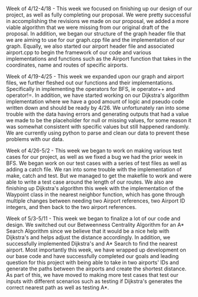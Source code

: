 Week of 4/12-4/18 - This week we focused on finishing up our design of our project, as well as fully completing our proposal. We were pretty successful in accomplishing the revisions we made on our proposal, we added a more viable algorithm that we were missing from our original draft of the proposal. In addition, we began our structure of the graph header file that we are aiming to use for our graph.cpp file and the implementation of our graph. Equally, we also started our airport header file and associated airport.cpp to begin the framework of our code and various implementations and functions such as the Airport function that takes in the coordinates, name and routes of specific airports. 

Week of 4/19-4/25 - This week we expanded upon our graph and airport files, we further fleshed out our functions and their implementations. Specifically in implementing the operators for BFS, ie operator++ and operator!=. In addition, we have started working on our Dijkstra's algorithm implementation where we have a good amount of logic and pseudo code written down and should be ready by 4/26. We unfortunately ran into some trouble with the data having errors and generating outputs that had a value we made to be the placeholder for null or missing values, for some reason it was somewhat consistent with specific values but still happened randomly. We are currently using python to parse and clean our data to prevent these problems with our data. 

Week of 4/26-5/2 - This week we began to work on making various test cases for our project, as well as we fixed a bug we had the prior week in BFS. We began work on our test cases with a series of test files as well as adding a catch file. We ran into some trouble with the implementation of make, catch and test. But we managed to get the makefile to work and were able to write a test case around the length of our routes. We also are finishing up Dijkstra's algorithm this week with the implementation of the Waypoint class in the nearest neighbor function, which has gone through multiple changes between needing two Airport references, two Airport ID integers, and then back to the two airport references. 

Week of 5/3-5/11 - This week we began to finalize a lot of our code and design. We switched out our Betweenness Centrality Algorithm for an A* Search Algorithm since we believe that it would be a nice help with Dijkstra's and helps adjust the distance accordingly. In addition, we successfully implemented Dijkstra's and A* Search to find the nearest airport. Most importantly this week, we have wrapped up development on our base code and have successfully completed our goals and leading question for this project with being able to take in two airports' IDs and generate the paths between the airports and create the shortest distance. As part of this, we have moved to making more test cases that test our inputs with different scenarios such as testing if Dijkstra's generates the correct nearest path as well as testing A*. 
